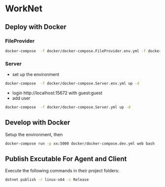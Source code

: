# WorkNet

## Deploy with Docker
### FileProvider

```bash
docker-compose  -f docker/docker-compose.FileProvider.env.yml -f docker/docker-compose.FileProvider.env.yml up -d
```


### Server

* set up the environment

```bash
docker-compose  -f docker/docker-compose.Server.env.yml up -d
```

* login http://localhost:15672 with guest:guest
* add user

``` bash
docker-compose  -f docker/docker-compose.Server.yml up -d
```


## Develop with Docker

Setup the environment, then

```bash
docker-compose run -p xx:5000 docker/docker-compose.dev.yml web bash
```

## Publish Excutable For Agent and Client

Execute the following commands in their project folders:

```bash
dotnet publish -r linux-x64 -c Release
```
